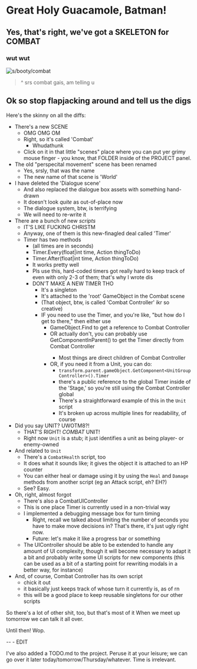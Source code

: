 # Great Holy Guacamole, Batman!
## Yes, that's right, we've got a SKELETON for COMBAT
### wut wut

![s/booty/combat](http://media.giphy.com/media/A7mrYIaSrEl20/giphy.gif)
> ^ srs combat gais, am telling u

## Ok so stop flapjacking around and tell us the digs

Here's the skinny on all the diffs:

* There's a new SCENE
  * OMG OMG OM
  * Right, so it's called 'Combat'
    * Whudathunk
  * Click on it in that little "scenes" place where you can put yer grimy
    mouse finger - you know, that FOLDER inside of the PROJECT panel.
* The old "perspecital movement" scene has been renamed
  * Yes, srsly, that was the name
  * The new name of that scene is 'World'
* I have deleted the 'Dialogue scene'
  * And also replaced the dialogue box assets with something hand-drawn
  * It doesn't look _quite_ as out-of-place now
  * The dialogue system, btw, is terrifying
  * We will need to re-write it
* There are a bunch of new *scripts*
  * IT'S LIKE FUCKING CHRISTM
  * Anyway, one of them is this new-finagled deal called 'Timer'
  * Timer has two methods
    * (all times are in seconds)
    * Timer.Every(float|int time, Action thingToDo)
    * Timer.After(float|int time, Action thingToDo)
    * It works pretty well
    * Pls use this, hard-coded timers got really hard to keep track of
      even with only 2-3 of them; that's why I wrote dis
    * DON'T MAKE A NEW TIMER THO
      * It's a singleton
      * It's attached to the 'root' GameObject in the Combat scene
      * (That object, btw, is called 'Combat Controller' ikr so creative)
      * IF you need to use the Timer, and you're like, "but how do I get to
        there," then either use
        * GameObject.Find to get a reference to Combat Controller
        * OR actually don't, you can probably use GetComponentInParent<Timer>()
          to get the Timer directly from Combat Controller
          * Most things are direct children of Combat Controller
        * OR, if you need it from a Unit, you can do:
          * `transform.parent.gameObject.GetComponent<UnitGroupController>().Timer`
          * there's a public reference to the global Timer inside of the
            'Stage,' so you're still using the Combat Controller global
          * There's a straightforward example of this in the `Unit` script
          * It's broken up across multiple lines for readability, of course
* Did you say UNIT? UWOTM8?!
  * THAT'S RIGHT! *COMBAT* UNIT!
  * Right now `Unit` is a stub; it just identifies a unit as being player- or
    enemy-owned
* And related to `Unit`
  * There's a `CombatHealth` script, too
  * It does what it sounds like; it gives the object it is attached to an HP counter
  * You can either heal or damage using it by using the `Heal` and `Damage` methods
    from another script (eg an Attack script, eh? EH?)
  * See? Easy.
* Oh, right, almost forgot
  * There's also a CombatUIController
  * This is one place Timer is currently used in a non-trivial way
  * I implemented a debugging message box for turn timing
    * Right, recall we talked about limiting the number of seconds you have
      to make move decisions in? That's there, it's just ugly right now.
    * Future: let's make it like a progress bar or something
  * The UIController should be able to be extended to handle any amount of UI
    complexity, though it will become necessary to adapt it a bit and probably
    write some UI scripts for new components (this can be used as a bit of a
    starting point for rewriting modals in a better way, for instance)
* And, of course, Combat Controller has its own script
  * chick it out
  * it basically just keeps track of whose turn it currently is, as of rn
  * this will be a good place to keep reusable singletons for our other scripts

So there's a lot of other shit, too, but that's most of it
When we meet up tomorrow we can talk it all over.

Until then! Wop.


-- - EDIT

I've also added a TODO.md to the project. Peruse it at your leisure; we can
go over it later today/tomorrow/Thursday/whatever. Time is irrelevant.

